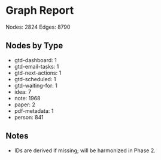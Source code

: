 # Graph Report

Nodes: 2824
Edges: 8790

## Nodes by Type
- gtd-dashboard: 1
- gtd-email-tasks: 1
- gtd-next-actions: 1
- gtd-scheduled: 1
- gtd-waiting-for: 1
- idea: 7
- note: 1968
- paper: 2
- pdf-metadata: 1
- person: 841

## Notes
- IDs are derived if missing; will be harmonized in Phase 2.
